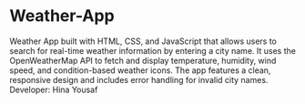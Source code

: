 
# Weather-App
Weather App built with HTML, CSS, and JavaScript that allows users to search for real-time weather information by entering a city name. It uses the OpenWeatherMap API to fetch and display temperature, humidity, wind speed, and condition-based weather icons. The app features a clean, responsive design and includes error handling for invalid city names.
<br>
Developer: Hina Yousaf


